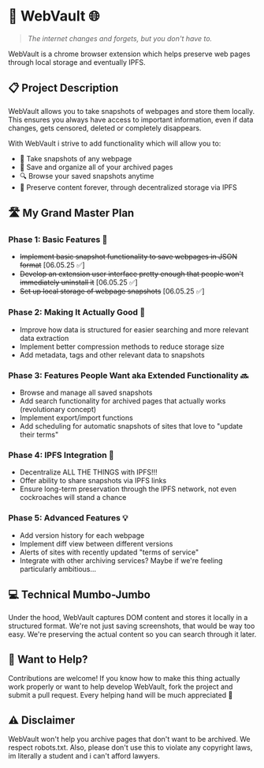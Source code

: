 # 🔐 WebVault 🌐

> *The internet changes and forgets, but you don't have to.*

WebVault is a chrome browser extension which helps preserve web pages through local storage and eventually IPFS.

## 📋 Project Description
WebVault allows you to take snapshots of webpages and store them locally. This ensures you always have access to important information, even if data changes, gets censored, deleted or completely disappears. 

With WebVault i strive to add functionality which will allow you to:
- 📸 Take snapshots of any webpage
- 💾 Save and organize all of your archived pages
- 🔍 Browse your saved snapshots anytime
- 🔄 Preserve content forever, through decentralized storage via IPFS


## 🛣️ My Grand Master Plan

### Phase 1: Basic Features 💫
- ~~Implement basic snapshot functionality to save webpages in JSON format~~ [06.05.25 ✅]
- ~~Develop an extension user interface pretty enough that people won't immediately uninstall it~~ [06.05.25 ✅]
- ~~Set up local storage of webpage snapshots~~ [06.05.25 ✅]

### Phase 2: Making It Actually Good 🔄
- Improve how data is structured for easier searching and more relevant data extraction
- Implement better compression methods to reduce storage size
- Add metadata, tags and other relevant data to snapshots

### Phase 3: Features People Want aka Extended Functionality 🔜
- Browse and manage all saved snapshots
- Add search functionality for archived pages that actually works (revolutionary concept)
- Implement export/import functions
- Add scheduling for automatic snapshots of sites that love to "update their terms"

### Phase 4: IPFS Integration 🚀
- Decentralize ALL THE THINGS with IPFS!!!
- Offer ability to share snapshots via IPFS links
- Ensure long-term preservation through the IPFS network, not even cockroaches will stand a chance

### Phase 5: Advanced Features 💡
- Add version history for each webpage
- Implement diff view between different versions
- Alerts of sites with recently updated "terms of service"
- Integrate with other archiving services? Maybe if we're feeling particularly ambitious...

## 💻 Technical Mumbo-Jumbo

Under the hood, WebVault captures DOM content and stores it locally in a structured format. We're not just saving screenshots, that would be way too easy. We're preserving the actual content so you can search through it later.


## 🤝 Want to Help?
Contributions are welcome! If you know how to make this thing actually work properly or want to help develop WebVault, fork the project and submit a pull request. Every helping hand will be much appreciated 🤛

## ⚠️ Disclaimer

WebVault won't help you archive pages that don't want to be archived. We respect robots.txt. Also, please don't use this to violate any copyright laws, im literally a student and i can't afford lawyers.